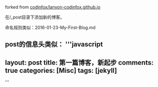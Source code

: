forked from [codinfox/lanyon-codinfox.github.io](https://github.com/codinfox/lanyon-codinfox.github.io)

在/_post目录下添加新的博客。

命名规则类似：2016-01-23-My-First-Blog.md

post的信息头类似：
'''javascript
---
layout: post
title: 第一篇博客，新起步
comments: true
categories: [Misc]
tags: [jekyll]
---
'''

